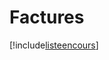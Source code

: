 # Factures

[!include[listeencours](factures.listeencours.autogen.md)]



























































